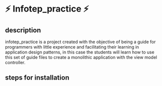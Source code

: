 # ⚡ Infotep_practice ⚡

## description

<p>infotep_practice is a project created with the objective of being a guide for programmers with little experience and facilitating their learning in application design patterns, in this case the students will learn how to use this set of guide files to create a monolithic application with the view model controller.</p> 

## steps for installation
